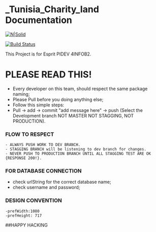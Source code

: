 # _Tunisia_Charity_land Documentation

[![N|Solid](https://cldup.com/dTxpPi9lDf.thumb.png)](https://nodesource.com/products/nsolid)

[![Build Status](https://travis-ci.org/joemccann/dillinger.svg?branch=master)](https://travis-ci.org/joemccann/dillinger)

This Project is for Esprit PIDEV 4INFOB2.



# PLEASE READ THIS!

  - Every developer on this team, should respect the same package naming; 
  - Please Pull before you doing anything else;
  - Follow this simple steps:
  - Pull -> add -> commit "add message here" -> push (Select the Development branch NOT MASTER NOT STAGGING, NOT PRODUCTION).

### FLOW TO RESPECT

    - ALWAYS PUSH WORK TO DEV BRANCH.
    - STAGGING BRANCH will be listening to dev branch for changes.
    - NEVER PUSH TO PRODUCTION BRANCH UNTIL ALL STAGGING TEST ARE OK {RESPONSE 200!}.



### FOR DATABASE CONNECTION
  - check urlString for the correct database name;
  - check username and password;
  

### DESIGN CONVENTION
    -prefWidth:1080
    -prefHeight: 717
  

##HAPPY HACKING 